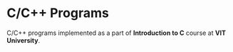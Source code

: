 # C/C++ Programs
C/C++ programs implemented as a part of __Introduction to C__ course at __VIT University__.
